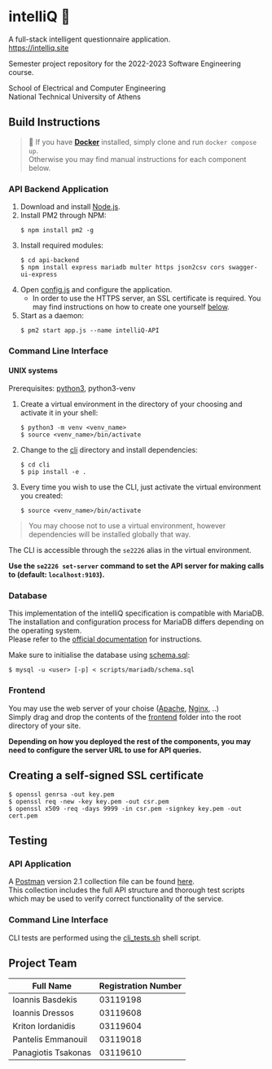 # intelliQ 📃
A full-stack intelligent questionnaire application.  
https://intelliq.site

Semester project repository for the 2022-2023 Software Engineering course.

School of Electrical and Computer Engineering  
National Technical University of Athens

## Build Instructions
> 🐳 If you have **[Docker](https://www.docker.com/)** installed, simply clone and run `docker compose up`.  
Otherwise you may find manual instructions for each component below.

### API Backend Application
1. Download and install [Node.js](https://nodejs.org/).
2. Install PM2 through NPM:
	```shell
	$ npm install pm2 -g
	```
3. Install required modules:
	```shell
	$ cd api-backend
	$ npm install express mariadb multer https json2csv cors swagger-ui-express
	```
4. Open [config.js](api-backend/config.js) and configure the application.
	- In order to use the HTTPS server, an SSL certificate is required. You may find instructions on how to create one yourself [below](#creating-a-self-signed-ssl-certificate).
5. Start as a daemon:
	```shell
	$ pm2 start app.js --name intelliQ-API
	```

### Command Line Interface
#### UNIX systems
Prerequisites: [python3](https://www.python.org/), python3-venv

1. Create a virtual environment in the directory of your choosing and activate it in your shell:
	```shell
	$ python3 -m venv <venv_name>
	$ source <venv_name>/bin/activate
	```
2. Change to the [cli](/cli) directory and install dependencies:
	```shell
	$ cd cli
	$ pip install -e .
	```
3. Every time you wish to use the CLI, just activate the virtual environment you created:
	```shell
	$ source <venv_name>/bin/activate
	```

> You may choose not to use a virtual environment, however dependencies will be installed globally that way.

The CLI is accessible through the `se2226` alias in the virtual environment.

**Use the ``se2226 set-server`` command to set the API server for making calls to (default: ``localhost:9103``).**

### Database
This implementation of the intelliQ specification is compatible with MariaDB.
The installation and configuration process for MariaDB differs depending on the operating system.  
Please refer to the [official documentation](https://mariadb.com/kb/en/getting-installing-and-upgrading-mariadb/) for instructions.

Make sure to initialise the database using [schema.sql](scripts/mariadb/schema.sql):
```shell
$ mysql -u <user> [-p] < scripts/mariadb/schema.sql
```

### Frontend
You may use the web server of your choise ([Apache](https://httpd.apache.org/), [Nginx](https://www.nginx.com/), ..)  
Simply drag and drop the contents of the [frontend](frontend/) folder into the root directory of your site.

__Depending on how you deployed the rest of the components, you may need to configure the server URL to use for API queries.__

## Creating a self-signed SSL certificate
```shell
$ openssl genrsa -out key.pem
$ openssl req -new -key key.pem -out csr.pem
$ openssl x509 -req -days 9999 -in csr.pem -signkey key.pem -out cert.pem
```

## Testing
### API Application
A [Postman](https://www.postman.com/) version 2.1 collection file can be found [here](test/api-backend/intelliQ-API.postman_collection.json).  
This collection includes the full API structure and thorough test scripts which may be used to verify correct functionality of the service.

### Command Line Interface
CLI tests are performed using the [cli_tests.sh](test/cli/cli_tests.sh) shell script.

## Project Team
| Full Name           | Registration Number  |
| ------------------- | -------------------- |
| Ioannis Basdekis    | 03119198             |
| Ioannis Dressos     | 03119608             |
| Kriton Iordanidis   | 03119604             |
| Pantelis Emmanouil  | 03119018             |
| Panagiotis Tsakonas | 03119610             |
